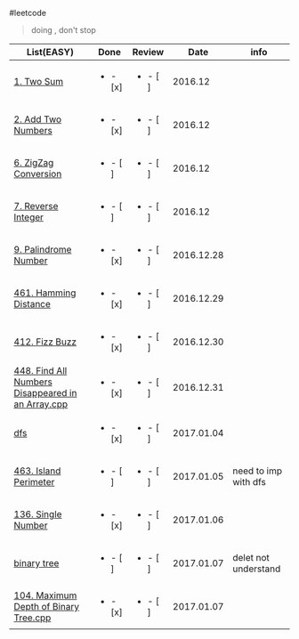 #leetcode

>doing , don't stop

|List(EASY)|Done |Review|Date|info
|----|-----|------|----|----|
|[1. Two Sum](https://leetcode.com/problems/two-sum/)                       |<ul><li>- [x] </li></ul> | <ul><li>- [ ] </li></ul> | 2016.12
|[2. Add Two Numbers](https://leetcode.com/problems/add-two-numbers/)       |<ul><li>- [x] </li></ul> | <ul><li>- [ ] </li></ul> | 2016.12
|[6. ZigZag Conversion](https://leetcode.com/problems/zigzag-conversion/)   |<ul><li>- [ ] </li></ul> | <ul><li>- [ ] </li></ul> | 2016.12
|[7. Reverse Integer](https://leetcode.com/problems/reverse-integer/)       |<ul><li>- [ ] </li></ul> | <ul><li>- [ ] </li></ul> | 2016.12
|[9. Palindrome Number](https://leetcode.com/problems/palindrome-number/)   |<ul><li>- [x] </li></ul> | <ul><li>- [ ] </li></ul> | 2016.12.28
|[461. Hamming Distance](https://leetcode.com/problems/hamming-distance/)   |<ul><li>- [x] </li></ul> | <ul><li>- [ ] </li></ul> | 2016.12.29
|[412. Fizz Buzz](https://leetcode.com/problems/fizz-buzz/)   |<ul><li>- [x] </li></ul> | <ul><li>- [ ] </li></ul> | 2016.12.30
|[448. Find All Numbers Disappeared in an Array.cpp](https://leetcode.com/problems/find-all-numbers-disappeared-in-an-array/)   |<ul><li>- [x] </li></ul> | <ul><li>- [ ] </li></ul> | 2016.12.31
|[dfs](https://github.com/NominationP/Leetcode_recrod/blob/master/data_struct%26%26algorithm/dfs.cpp)   |<ul><li>- [x] </li></ul> | <ul><li>- [ ] </li></ul> | 2017.01.04
|[463. Island Perimeter](https://leetcode.com/problems/island-perimeter/)   |<ul><li>- [ ] </li></ul> | <ul><li>- [ ] </li></ul> | 2017.01.05|need to imp with dfs
|[136. Single Number](https://leetcode.com/problems/single-number/)   |<ul><li>- [x] </li></ul> | <ul><li>- [ ] </li></ul> | 2017.01.06
|[binary tree](https://github.com/NominationP/Leetcode_recrod/blob/master/data_struct%26%26algorithm/binary_tree.cpp)   |<ul><li>- [ ] </li></ul> | <ul><li>- [ ] </li></ul> | 2017.01.07|delet not understand
|[104. Maximum Depth of Binary Tree.cpp](https://leetcode.com/problems/maximum-depth-of-binary-tree/)   |<ul><li>- [x] </li></ul> | <ul><li>- [ ] </li></ul> | 2017.01.07

